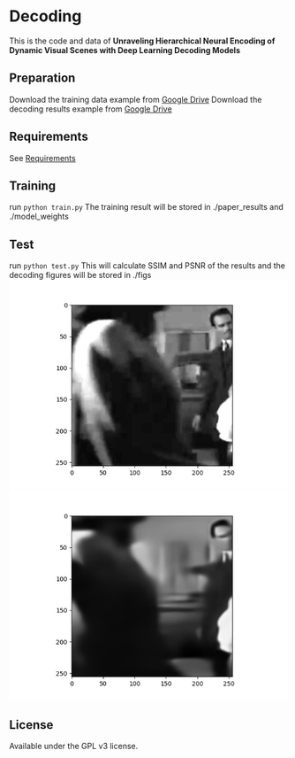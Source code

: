 # Decoding
This is the code and data of **Unraveling Hierarchical Neural Encoding of Dynamic Visual Scenes with Deep Learning Decoding Models**

## Preparation
Download the training data example from [Google Drive](https://drive.google.com/drive/folders/1SAaq6XAOt6bayl_9PdR7vdASDFMliyYN?usp=drive_link)
Download the decoding results example from [Google Drive](https://drive.google.com/drive/folders/1s0Vel6n6PJmwbdu53JFcM1JWO6zOxWce?usp=drive_link)

## Requirements
See [Requirements](requirements.txt)

## Training 
run
`python train.py`
The training result will be stored in ./paper_results and ./model_weights

## Test
run
`python test.py`
This will calculate SSIM and PSNR of the results and the decoding figures will be stored in ./figs
![origin Figure](./figs/origin_VISp_0.jpg)
![Decoding Figure](./figs/result_VISp_0.jpg)

## License
Available under the GPL v3 license. 
